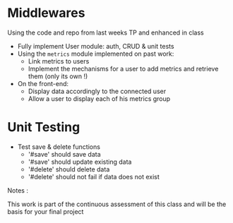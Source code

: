 # Middlewares

Using the code and repo from last weeks TP and enhanced in class

* Fully implement User module: auth, CRUD & unit tests
* Using the `metrics` module implemented on past work:
  * Link metrics to users 
  * Implement the mechanisms for a user to add metrics and retrieve them (only its own !)
* On the front-end:
  * Display data accordingly to the connected user
  * Allow a user to display each of his metrics group


# Unit Testing
  
* Test save & delete functions
  - '#save' should save data
  - '#save' should update existing data
  - '#delete' should delete data 
  - '#delete' should not fail if data does not exist

Notes :

This work is part of the continuous assessment of this class and will be the basis for your final project
